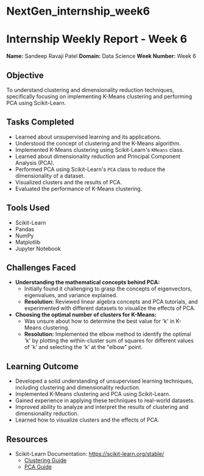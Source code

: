 # NextGen_internship_week6
# Internship Weekly Report - Week 6

**Name:** Sandeep Ravaji Patel
**Domain:** Data Science
**Week Number:** Week 6

## Objective

To understand clustering and dimensionality reduction techniques, specifically focusing on implementing K-Means clustering and performing PCA using Scikit-Learn.

## Tasks Completed

* Learned about unsupervised learning and its applications.
* Understood the concept of clustering and the K-Means algorithm.
* Implemented K-Means clustering using Scikit-Learn's `KMeans` class.
* Learned about dimensionality reduction and Principal Component Analysis (PCA).
* Performed PCA using Scikit-Learn's `PCA` class to reduce the dimensionality of a dataset.
* Visualized clusters and the results of PCA.
* Evaluated the performance of K-Means clustering.

## Tools Used

* Scikit-Learn
* Pandas
* NumPy
* Matplotlib
* Jupyter Notebook

## Challenges Faced

* **Understanding the mathematical concepts behind PCA:**
    * Initially found it challenging to grasp the concepts of eigenvectors, eigenvalues, and variance explained.
    * **Resolution:** Reviewed linear algebra concepts and PCA tutorials, and experimented with different datasets to visualize the effects of PCA.
* **Choosing the optimal number of clusters for K-Means:**
    * Was unsure about how to determine the best value for 'k' in K-Means clustering.
    * **Resolution:** Implemented the elbow method to identify the optimal 'k' by plotting the within-cluster sum of squares for different values of 'k' and selecting the 'k' at the "elbow" point.

## Learning Outcome

* Developed a solid understanding of unsupervised learning techniques, including clustering and dimensionality reduction.
* Implemented K-Means clustering and PCA using Scikit-Learn.
* Gained experience in applying these techniques to real-world datasets.
* Improved ability to analyze and interpret the results of clustering and dimensionality reduction.
* Learned how to visualize clusters and the effects of PCA.

## Resources

* Scikit-Learn Documentation: <https://scikit-learn.org/stable/>
    * [Clustering Guide](https://scikit-learn.org/stable/modules/clustering.html)
    * [PCA Guide](https://scikit-learn.org/stable/modules/generated/sklearn.decomposition.PCA.html)
